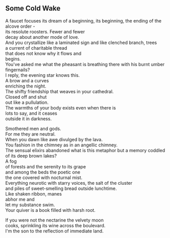 Some Cold Wake
--------------
A faucet focuses its dream of a beginning, its beginning, the ending of the alcove order -  
its resolute roosters. Fewer and fewer  
decay about another mode of love.  
And you crystallize like a laminated sign and like clenched branch, trees  
a current of charitable thread  
that does not know why it flows and  
begins.  
You've asked me what the pheasant is breathing there with his burnt umber fingernails?  
I reply, the evening star knows this.  
A brow and a curves  
enriching the night.  
The shifty friendship that weaves in your cathedral.  
Closed off and shut  
out like a pullulation.  
The warmths of your body exists even when there is  
lots to say, and it ceases  
outside it in darkness.  
  
Smothered men and gods.  
For me they are neutral.  
When you dawn like awe divulged by the lava.  
You fashion in the chimney as in an angellic chimney.  
The sensual elixirs abandoned what is this metaphor but a memory coddled of its deep brown lakes?  
A fog  
of forests and the serenity to its grape  
and among the beds the poetic one  
the one covered with nocturnal mist.  
Everything neurotic with starry voices, the salt of the cluster  
and piles of sweet-smelling bread outside lunchtime.  
Like shaken ribbon, manes  
abhor me and  
let my substance swim.  
Your quiver is a book filled with harsh root.  
  
If you were not the nectarine the velvety moon  
cooks, sprinkling its wine across the boulevard.  
I'm the son to the reflection of immediate land.  
